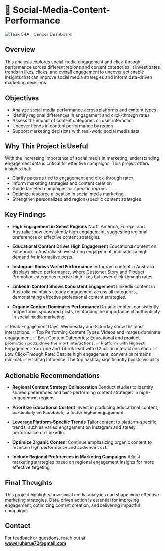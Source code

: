 # 🧬 Social-Media-Content-Performance

![Task 34A - Cancer Dashboard](https://github.com/user-attachments/assets/334fa835-f5de-4553-8211-bdb213fa37b0)



## Overview  
This analysis explores social media engagement and click-through performance across different regions and content categories. It investigates trends in likes, clicks, and overall engagement to uncover actionable insights that can improve social media strategies and inform data-driven marketing decisions.


## Objectives
- Analyze social media performance across platforms and content types
- Identify regional differences in engagement and click-through rates
- Assess the impact of content categories on user interaction
- Uncover trends in content performance by region
- Support marketing decisions with real-world social media data




## Why This Project is Useful  
With the increasing importance of social media in marketing, understanding engagement data is critical for effective campaigns. This project offers insights that:
- Clarify patterns tied to engagement and click-through rates
- Inform marketing strategies and content creation
- Guide targeted campaigns for specific regions
- Optimize resource allocation in social media marketing
- Strengthen personalized and region-specific content strategies



## Key Findings

- **High Engagement in Select Regions**
North America, Europe, and Australia show consistently high engagement, suggesting regional preferences or effective content strategies.

- **Educational Content Drives High Engagement**
Educational content on Facebook in Australia shows strong engagement, indicating a high demand for informative posts.

- **Instagram Shows Varied Performance**
Instagram content in Australia displays mixed performance, where Customer Story and Product Promotion categories receive high likes but lower click-through rates.

- **LinkedIn Content Shows Consistent Engagement**
LinkedIn content in Australia maintains steady engagement across all categories, demonstrating effective professional content strategies.

- **Organic Content Dominates Performance**
Organic content consistently outperforms sponsored posts, reinforcing the importance of authenticity in social media marketing.

✅ Peak Engagement Days: Wednesday and Saturday show the most interactions.
✅ Top Performing Content Types: Videos and images dominate engagement.
✅ Best Content Categories: Educational and product promotion posts drive the most interactions.
✅ Platform with Highest Engagement: YouTube and TikTok lead with 0.2 billion interactions each.
✅ Low Click-Through Rate: Despite high engagement, conversion remains minimal.
✅ Hashtag Influence: The top hashtag significantly boosts visibility



## Actionable Recommendations

- **Regional Content Strategy Collaboration**
Conduct studies to identify shared preferences and best-performing content strategies in high-engagement regions.

- **Prioritize Educational Content**
Invest in producing educational content, particularly on Facebook, to foster higher engagement.

- **Leverage Platform-Specific Trends**
Tailor content to platform-specific trends, such as varied engagement on Instagram and steady performance on LinkedIn.

- **Optimize Organic Content**
Continue emphasizing organic content to maintain high performance and audience trust.

- **Include Regional Preferences in Marketing Campaigns**
Adjust marketing strategies based on regional engagement insights for more effective targeting




## Final Thoughts  
This project highlights how social media analytics can shape more effective marketing strategies. Data-driven action is essential for improving engagement, optimizing content creation, and delivering impactful campaigns


## Contact  
For feedback or questions, reach out at:  
**waweruharun72@gmail.com**
